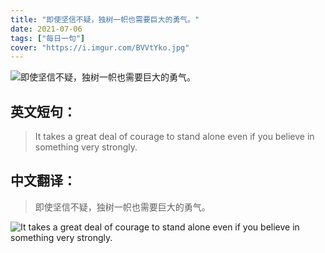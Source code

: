 ```yaml
---
title: "即使坚信不疑，独树一帜也需要巨大的勇气。"
date: 2021-07-06
tags: ["每日一句"]
cover: "https://i.imgur.com/BVVtYko.jpg"
---
```


![即使坚信不疑，独树一帜也需要巨大的勇气。](https://i.imgur.com/8FHLaZW.jpg)

## 英文短句：
> It takes a great deal of courage to stand alone even if you believe in something very strongly.

<!--more-->

## 中文翻译：
> 即使坚信不疑，独树一帜也需要巨大的勇气。

![It takes a great deal of courage to stand alone even if you believe in something very strongly.](https://i.imgur.com/XjF4u1g.jpg)

